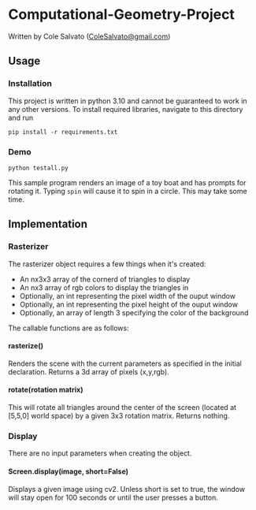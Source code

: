 # Computational-Geometry-Project
Written by Cole Salvato (ColeSalvato@gmail.com)

## Usage

### Installation

This project is written in python 3.10 and cannot be guaranteed to work in any other versions. To install required libraries, navigate to this directory and run

```pip install -r requirements.txt```

### Demo

```python testall.py```

This sample program renders an image of a toy boat and has prompts for rotating it. Typing ```spin``` will cause it to spin in a circle. This may take some time.

## Implementation

### Rasterizer
The rasterizer object requires a few things when it's created:

* An nx3x3 array of the cornerd of triangles to display
* An nx3 array of rgb colors to display the triangles in
* Optionally, an int representing the pixel width of the ouput window
* Optionally, an int representing the pixel height of the ouput window
* Optionally, an array of length 3 specifying the color of the background

The callable functions are as follows:

#### rasterize()
Renders the scene with the current parameters as specified in the initial declaration. Returns a 3d array of pixels (x,y,rgb).

#### rotate(rotation matrix)
This will rotate all triangles around the center of the screen (located at [5,5,0] world space) by a given 3x3 rotation matrix. Returns nothing.

### Display

There are no input parameters when creating the object.

#### Screen.display(image, short=False)
Displays a given image using cv2. Unless short is set to true, the window will stay open for 100 seconds or until the user presses a button.
